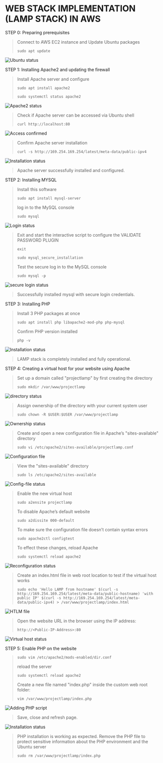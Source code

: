 # WEB STACK IMPLEMENTATION (LAMP STACK) IN AWS

STEP 0: Preparing prerequisites

> Connect to AWS EC2 instance and Update Ubuntu packages
>
> `sudo apt update`

![Ubuntu status](Images/Ubuntu-update.PNG)

STEP 1: Installing Apache2 and updating the firewall

>Install Apache server and configure
>
> `sudo apt install apache2`
>
>`sudo systemctl status apache2`

![Apache2 status](Images/Apache2-status.PNG)

>Check if Apache server can be accessed via Ubuntu shell
>
>`curl http://localhost:80`

![Access confirmed](Images/Server-access-status.PNG)

>Confirm Apache server installation
>
>`curl -s http://169.254.169.254/latest/meta-data/public-ipv4`

![Installation status](Images/Installation-confirmation.PNG)

>Apache server successfully installed and configured.

STEP 2: Installing MYSQL

>Install this software
>
>`sudo apt install mysql-server`
>
>log in to the MySQL console
>
>`sudo mysql`

![Login status](Images/Mysql-nstallation.PNG)
>Exit and start the interactive script to configure the VALIDATE PASSWORD PLUGIN
>
>`exit`
>
>`sudo mysql_secure_installation`
>
>Test the secure log in to the MySQL console
>
>`sudo mysql -p`

![secure login status](Images/Mysql-console-login-access.PNG)

>Successfully installed mysql with secure login credentials.

STEP 3: Installing PHP

>Install 3 PHP packages at once
>
>`sudo apt install php libapache2-mod-php php-mysql`
>
>Confirm PHP version installed
>
>`php -v`

![Installation status](Images/PHP-installation-status.PNG)

>LAMP stack is completely installed and fully operational.

STEP 4: Creating a virtual host for your website using Apache

>Set up a domain called "projectlamp" by first creating the directory
>
>`sudo mkdir /var/www/projectlamp`

![directory status](Images/projectlamp-directory.PNG)

>Assign ownership of the directory with your current system user
>
>`sudo chown -R $USER:$USER /var/www/projectlamp`

![Ownership status](Images/assign-ownership.PNG)

>Create and open a new configuration file in Apache’s "sites-available" directory
>
>`sudo vi /etc/apache2/sites-available/projectlamp.conf`

![Configuration file](Images/Config-file-script.PNG)

>View the "sites-available" directory
>
>`sudo ls /etc/apache2/sites-available`

![Config-file status](Images/config-file-confirmation.PNG)

>Enable the new virtual host
>
>`sudo a2ensite projectlamp`
>
>To disable Apache’s default website
>
>`sudo a2dissite 000-default`
>
>To make sure the configuration file doesn’t contain syntax errors
>
>`sudo apache2ctl configtest`
>
>To effect these changes, reload Apache
>
>`sudo systemctl reload apache2`

![Reconfiguration status](Images/reconfiguration-apache-reload.PNG)

>Create an index.html file in web root location to test if the virtual host works
>
>`sudo echo 'Hello LAMP from hostname' $(curl -s http://169.254.169.254/latest/meta-data/public-hostname) 'with public IP' $(curl -s http://169.254.169.254/latest/meta-data/public-ipv4) > /var/www/projectlamp/index.html`

![HTLM file](Images/html-file-creation.PNG)

>Open the website URL in the browser using the IP address:
>
>`http://<Public-IP-Address>:80`

![Virtual host status](Images/Virtual-host-status.PNG)

STEP 5: Enable PHP on the website

>`sudo vim /etc/apache2/mods-enabled/dir.conf`
>
>reload the server
>
>`sudo systemctl reload apache2`
>
>Create a new file named "index.php" inside the custom web root folder:
>
>`vim /var/www/projectlamp/index.php`

![Adding PHP script](Images/PHP-script.PNG)

>Save, close and refresh page.

![Installation status](Images/PHP-installation-working.PNG)

>PHP installation is working as expected.
>Remove the PHP file to protect sensitive information about the PHP environment and the Ubuntu server
>
>`sudo rm /var/www/projectlamp/index.php`
